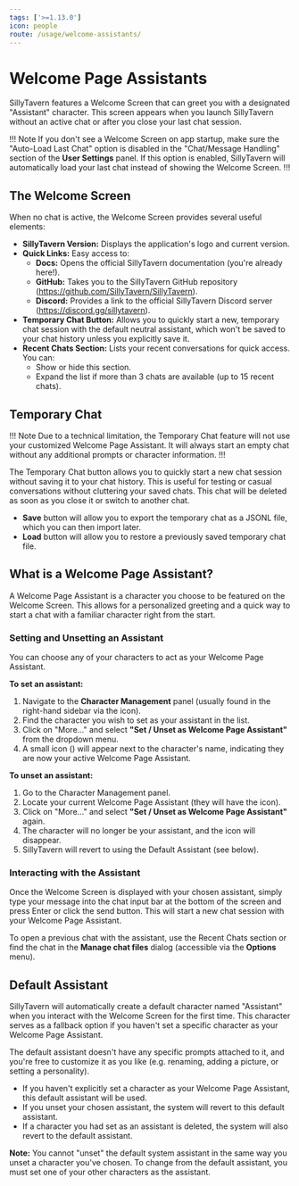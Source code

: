 ```yaml
---
tags: ['>=1.13.0']
icon: people
route: /usage/welcome-assistants/
---
```


# Welcome Page Assistants

SillyTavern features a Welcome Screen that can greet you with a designated "Assistant" character. This screen appears when you launch SillyTavern without an active chat or after you close your last chat session.

!!! Note
If you don't see a Welcome Screen on app startup, make sure the "Auto-Load Last Chat" option is disabled in the "Chat/Message Handling" section of the **<i class="fa-solid fa-user-cog"></i> User Settings** panel. If this option is enabled, SillyTavern will automatically load your last chat instead of showing the Welcome Screen.
!!!

## The Welcome Screen

When no chat is active, the Welcome Screen provides several useful elements:

* **SillyTavern Version:** Displays the application's logo and current version.
* **Quick Links:** Easy access to:
  * **Docs:** Opens the official SillyTavern documentation (you're already here!).
  * **GitHub:** Takes you to the SillyTavern GitHub repository (<https://github.com/SillyTavern/SillyTavern>).
  * **Discord:** Provides a link to the official SillyTavern Discord server (<https://discord.gg/sillytavern>).
* **Temporary Chat Button:** Allows you to quickly start a new, temporary chat session with the default neutral assistant, which won't be saved to your chat history unless you explicitly save it.
* **Recent Chats Section:** Lists your recent conversations for quick access. You can:
  * Show or hide this section.
  * Expand the list if more than 3 chats are available (up to 15 recent chats).

## Temporary Chat

!!! Note
Due to a technical limitation, the Temporary Chat feature will not use your customized Welcome Page Assistant. It will always start an empty chat without any additional prompts or character information.
!!!

The Temporary Chat button allows you to quickly start a new chat session without saving it to your chat history. This is useful for testing or casual conversations without cluttering your saved chats. This chat will be deleted as soon as you close it or switch to another chat.

* **Save** button will allow you to export the temporary chat as a JSONL file, which you can then import later.
* **Load** button will allow you to restore a previously saved temporary chat file.

## What is a Welcome Page Assistant?

A Welcome Page Assistant is a character you choose to be featured on the Welcome Screen. This allows for a personalized greeting and a quick way to start a chat with a familiar character right from the start.

### Setting and Unsetting an Assistant

You can choose any of your characters to act as your Welcome Page Assistant.

**To set an assistant:**

1. Navigate to the **Character Management** panel (usually found in the right-hand sidebar via the <i class="fa-solid fa-address-card"></i> icon).
2. Find the character you wish to set as your assistant in the list.
3. Click on "More..." and select **"Set / Unset as Welcome Page Assistant"** from the dropdown menu.
4. A small icon (<i class="fa-solid fa-user-graduate"></i>) will appear next to the character's name, indicating they are now your active Welcome Page Assistant.

**To unset an assistant:**

1. Go to the Character Management panel.
2. Locate your current Welcome Page Assistant (they will have the <i class="fa-solid fa-user-graduate"></i> icon).
3. Click on "More..." and select **"Set / Unset as Welcome Page Assistant"** again.
4. The character will no longer be your assistant, and the <i class="fa-solid fa-user-graduate"></i> icon will disappear.
5. SillyTavern will revert to using the Default Assistant (see below).

### Interacting with the Assistant

Once the Welcome Screen is displayed with your chosen assistant, simply type your message into the chat input bar at the bottom of the screen and press Enter or click the send button. This will start a new chat session with your Welcome Page Assistant.

To open a previous chat with the assistant, use the Recent Chats section or find the chat in the **Manage chat files** dialog (accessible via the **<i class="fa-solid fa-bars"></i> Options** menu).

## Default Assistant

SillyTavern will automatically create a default character named "Assistant" when you interact with the Welcome Screen for the first time. This character serves as a fallback option if you haven't set a specific character as your Welcome Page Assistant.

The default assistant doesn't have any specific prompts attached to it, and you're free to customize it as you like (e.g. renaming, adding a picture, or setting a personality).

* If you haven't explicitly set a character as your Welcome Page Assistant, this default assistant will be used.
* If you unset your chosen assistant, the system will revert to this default assistant.
* If a character you had set as an assistant is deleted, the system will also revert to the default assistant.

**Note:** You cannot "unset" the default system assistant in the same way you unset a character you've chosen. To change from the default assistant, you must set one of your other characters as the assistant.
